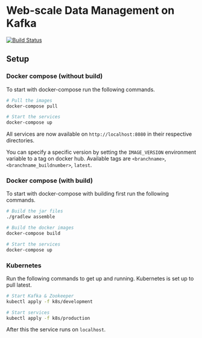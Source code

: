 # Web-scale Data Management on Kafka

[![Build Status](https://travis-ci.com/casperboone/wdm-kafka-microservices.svg?branch=master)](https://travis-ci.com/casperboone/wdm-kafka-microservices)

## Setup

### Docker compose (without build)

To start with docker-compose run the following commands.

```bash
# Pull the images
docker-compose pull

# Start the services
docker-compose up
```

All services are now available on `http://localhost:8080` in their respective directories.

You can specify a specific version by setting the `IMAGE_VERSION` environment variable to a tag on docker hub. Available tags are `<branchname>`, `<branchname_buildnumber>`, `latest`.

### Docker compose (with build)

To start with docker-compose with building first run the following commands.

```bash
# Build the jar files
./gradlew assemble

# Build the docker images
docker-compose build

# Start the services
docker-compose up
```

### Kubernetes

Run the following commands to get up and running. Kubernetes is set up to pull latest.

```bash
# Start Kafka & Zookeeper
kubectl apply -f k8s/development

# Start services
kubectl apply -f k8s/production
```

After this the service runs on `localhost`.
